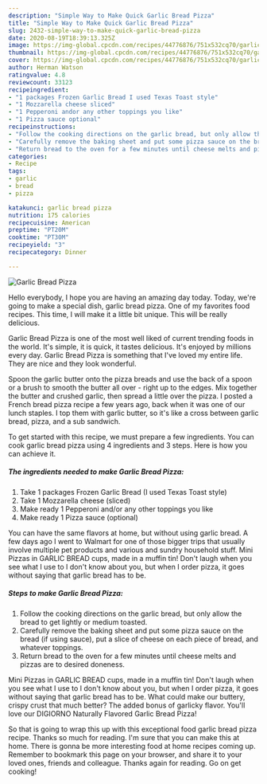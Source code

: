 ```yaml
---
description: "Simple Way to Make Quick Garlic Bread Pizza"
title: "Simple Way to Make Quick Garlic Bread Pizza"
slug: 2432-simple-way-to-make-quick-garlic-bread-pizza
date: 2020-08-19T18:39:13.325Z
image: https://img-global.cpcdn.com/recipes/44776876/751x532cq70/garlic-bread-pizza-recipe-main-photo.jpg
thumbnail: https://img-global.cpcdn.com/recipes/44776876/751x532cq70/garlic-bread-pizza-recipe-main-photo.jpg
cover: https://img-global.cpcdn.com/recipes/44776876/751x532cq70/garlic-bread-pizza-recipe-main-photo.jpg
author: Herman Watson
ratingvalue: 4.8
reviewcount: 33123
recipeingredient:
- "1 packages Frozen Garlic Bread I used Texas Toast style"
- "1 Mozzarella cheese sliced"
- "1 Pepperoni andor any other toppings you like"
- "1 Pizza sauce optional"
recipeinstructions:
- "Follow the cooking directions on the garlic bread, but only allow the bread to get lightly or medium toasted."
- "Carefully remove the baking sheet and put some pizza sauce on the bread (if using sauce), put a slice of cheese on each piece of bread, and whatever toppings."
- "Return bread to the oven for a few minutes until cheese melts and pizzas are to desired doneness."
categories:
- Recipe
tags:
- garlic
- bread
- pizza

katakunci: garlic bread pizza 
nutrition: 175 calories
recipecuisine: American
preptime: "PT20M"
cooktime: "PT30M"
recipeyield: "3"
recipecategory: Dinner

---
```



![Garlic Bread Pizza](https://img-global.cpcdn.com/recipes/44776876/751x532cq70/garlic-bread-pizza-recipe-main-photo.jpg)

Hello everybody, I hope you are having an amazing day today. Today, we're going to make a special dish, garlic bread pizza. One of my favorites food recipes. This time, I will make it a little bit unique. This will be really delicious.

Garlic Bread Pizza is one of the most well liked of current trending foods in the world. It's simple, it is quick, it tastes delicious. It's enjoyed by millions every day. Garlic Bread Pizza is something that I've loved my entire life. They are nice and they look wonderful.

Spoon the garlic butter onto the pizza breads and use the back of a spoon or a brush to smooth the butter all over - right up to the edges. Mix together the butter and crushed garlic, then spread a little over the pizza. I posted a French bread pizza recipe a few years ago, back when it was one of our lunch staples. I top them with garlic butter, so it&#39;s like a cross between garlic bread, pizza, and a sub sandwich.


To get started with this recipe, we must prepare a few ingredients. You can cook garlic bread pizza using 4 ingredients and 3 steps. Here is how you can achieve it.

<!--inarticleads1-->

##### The ingredients needed to make Garlic Bread Pizza:

1. Take 1 packages Frozen Garlic Bread (I used Texas Toast style)
1. Take 1 Mozzarella cheese (sliced)
1. Make ready 1 Pepperoni and/or any other toppings you like
1. Make ready 1 Pizza sauce (optional)


You can have the same flavors at home, but without using garlic bread. A few days ago I went to Walmart for one of those bigger trips that usually involve multiple pet products and various and sundry household stuff. Mini Pizzas in GARLIC BREAD cups, made in a muffin tin! Don&#39;t laugh when you see what I use to I don&#39;t know about you, but when I order pizza, it goes without saying that garlic bread has to be. 

<!--inarticleads2-->

##### Steps to make Garlic Bread Pizza:

1. Follow the cooking directions on the garlic bread, but only allow the bread to get lightly or medium toasted.
1. Carefully remove the baking sheet and put some pizza sauce on the bread (if using sauce), put a slice of cheese on each piece of bread, and whatever toppings.
1. Return bread to the oven for a few minutes until cheese melts and pizzas are to desired doneness.


Mini Pizzas in GARLIC BREAD cups, made in a muffin tin! Don&#39;t laugh when you see what I use to I don&#39;t know about you, but when I order pizza, it goes without saying that garlic bread has to be. What could make our buttery, crispy crust that much better? The added bonus of garlicky flavor. You&#39;ll love our DIGIORNO Naturally Flavored Garlic Bread Pizza! 

So that is going to wrap this up with this exceptional food garlic bread pizza recipe. Thanks so much for reading. I'm sure that you can make this at home. There is gonna be more interesting food at home recipes coming up. Remember to bookmark this page on your browser, and share it to your loved ones, friends and colleague. Thanks again for reading. Go on get cooking!
